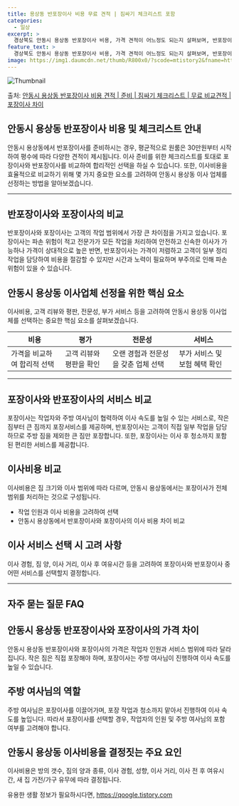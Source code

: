 ```yaml
---
title: 용상동 반포장이사 비용 무료 견적 | 짐싸기 체크리스트 포함
categories:
  - 일상
excerpt: >
  경상북도 안동시 용상동 반포장이사 비용, 가격 견적이 어느정도 되는지 살펴보며, 반포장이사를 준비함에 있어 짐싸기 준비 체크리스트가 무엇인지 보겠습니다. 마지막으로 포장이사와 차이점을 통해 무료 비교견적으로 어떤 것이 더 합리적인 선택인지 공유 드립니다.안동시 용상동 포장이사 견적 샘플 보기 👈 클릭안동시 용상동 포장이사 가격 살펴보기 👈 클릭안동시 용상동 반포장이사 평균 이사 비용평수안동시 용상동 평균 이사 비용원룸 이사9평 이하 (1톤)30만원~투룸/쓰리룸 이사16평 ~ 20평 (2.5톤)80만원~쓰리룸 이사21평 (5톤) ~110만원~우리집 무료 이사견적 받기 👈 클릭포장 vs 반포장: 비교 및 장단점이사 방식에 따라 가격과 서비스 범위가 상이하며, 포장과 반포장의 가장 큰 차이점은 고객의 작..
feature_text: >
  경상북도 안동시 용상동 반포장이사 비용, 가격 견적이 어느정도 되는지 살펴보며, 반포장이사를 준비함에 있어 짐싸기 준비 체크리스트가 무엇인지 보겠습니다. 마지막으로 포장이사와 차이점을 통해 무료 비교견적으로 어떤 것이 더 합리적인 선택인지 공유 드립니다.안동시 용상동 포장이사 견적 샘플 보기 👈 클릭안동시 용상동 포장이사 가격 살펴보기 👈 클릭안동시 용상동 반포장이사 평균 이사 비용평수안동시 용상동 평균 이사 비용원룸 이사9평 이하 (1톤)30만원~투룸/쓰리룸 이사16평 ~ 20평 (2.5톤)80만원~쓰리룸 이사21평 (5톤) ~110만원~우리집 무료 이사견적 받기 👈 클릭포장 vs 반포장: 비교 및 장단점이사 방식에 따라 가격과 서비스 범위가 상이하며, 포장과 반포장의 가장 큰 차이점은 고객의 작..
image: https://img1.daumcdn.net/thumb/R800x0/?scode=mtistory2&fname=https%3A%2F%2Fblog.kakaocdn.net%2Fdn%2F0xVOP%2FbtsHd98hZjj%2FqC9iy2ktX1qNs8pdj11LU1%2Fimg.webp
---
```


![Thumbnail](https://img1.daumcdn.net/thumb/R800x0/?scode=mtistory2&fname=https%3A%2F%2Fblog.kakaocdn.net%2Fdn%2F0xVOP%2FbtsHd98hZjj%2FqC9iy2ktX1qNs8pdj11LU1%2Fimg.webp)

<p>출처: <a href="https://qoogle.tistory.com/9463" rel="dofollow">안동시 용상동 반포장이사 비용 견적 | 준비 | 짐싸기 체크리스트 | 무료 비교견적 | 포장이사 차이</a> </p>

## 안동시 용상동 반포장이사 비용 및 체크리스트 안내

안동시 용상동에서 반포장이사를 준비하시는 경우, 평균적으로 원룸은 30만원부터 시작하여 평수에 따라 다양한 견적이 제시됩니다. 이사 준비를
위한 체크리스트를 토대로 포장이사와 반포장이사를 비교하여 합리적인 선택을 하실 수 있습니다. 또한, 이사비용을 효율적으로 비교하기 위해 몇
가지 중요한 요소를 고려하여 안동시 용상동 이사 업체를 선정하는 방법을 알아보겠습니다.

* * *

## 반포장이사와 포장이사의 비교

반포장이사와 포장이사는 고객의 작업 범위에서 가장 큰 차이점을 가지고 있습니다. 포장이사는 파손 위험이 적고 전문가가 모든 작업을 처리하여
안전하고 신속한 이사가 가능하나 가격이 상대적으로 높은 반면, 반포장이사는 가격이 저렴하고 고객이 일부 정리 작업을 담당하여 비용을 절감할
수 있지만 시간과 노력이 필요하며 부주의로 인해 파손 위험이 있을 수 있습니다.

## 안동시 용상동 이사업체 선정을 위한 핵심 요소

이사비용, 고객 리뷰와 평판, 전문성, 부가 서비스 등을 고려하여 안동시 용상동 이사업체를 선택하는 중요한 핵심 요소를 살펴보겠습니다.

**비용** | **평가** | **전문성** | **서비스**  
---|---|---|---  
가격을 비교하여 합리적 선택 | 고객 리뷰와 평판을 확인 | 오랜 경험과 전문성을 갖춘 업체 선택 | 부가 서비스 및 보험 혜택 확인  
  
* * *

## 포장이사와 반포장이사의 서비스 비교

포장이사는 작업자와 주방 여사님이 협력하여 이사 속도를 높일 수 있는 서비스로, 작은 짐부터 큰 짐까지 포장서비스를 제공하며, 반포장이사는
고객이 직접 일부 작업을 담당하므로 주방 짐을 제외한 큰 짐만 포장합니다. 또한, 포장이사는 이사 후 청소까지 포함된 편리한 서비스를
제공합니다.

## 이사비용 비교

이사비용은 짐 크기와 이사 범위에 따라 다르며, 안동시 용상동에서는 포장이사가 전체 범위를 처리하는 것으로 구성됩니다.

  * 작업 인원과 이사 비용을 고려하여 선택
  * 안동시 용상동에서 반포장이사와 포장이사의 이사 비용 차이 비교

## 이사 서비스 선택 시 고려 사항

이사 경험, 짐 양, 이사 거리, 이사 후 여유시간 등을 고려하여 포장이사와 반포장이사 중 어떤 서비스를 선택할지 결정합니다.

* * *

## 자주 묻는 질문 FAQ

## 안동시 용상동 반포장이사와 포장이사의 가격 차이

안동시 용상동 반포장이사와 포장이사의 가격은 작업자 인원과 서비스 범위에 따라 달라집니다. 작은 짐은 직접 포장해야 하며, 포장이사는 주방
여사님이 진행하여 이사 속도를 높일 수 있습니다.

## 주방 여사님의 역할

주방 여사님은 포장이사를 이끌어가며, 포장 작업과 청소까지 맡아서 진행하여 이사 속도를 높입니다. 따라서 포장이사를 선택할 경우, 작업자의
인원 및 주방 여사님의 포함 여부를 고려해야 합니다.

## 안동시 용상동 이사비용을 결정짓는 주요 요인

이사비용은 방의 갯수, 짐의 양과 종류, 이사 경험, 성향, 이사 거리, 이사 전 후 여유시간, 새 집 가전/가구 유무에 따라 결정됩니다.

 

유용한 생활 정보가 필요하시다면, <a href="https://qoogle.tistory.com" rel="dofollow">https://qoogle.tistory.com</a>


